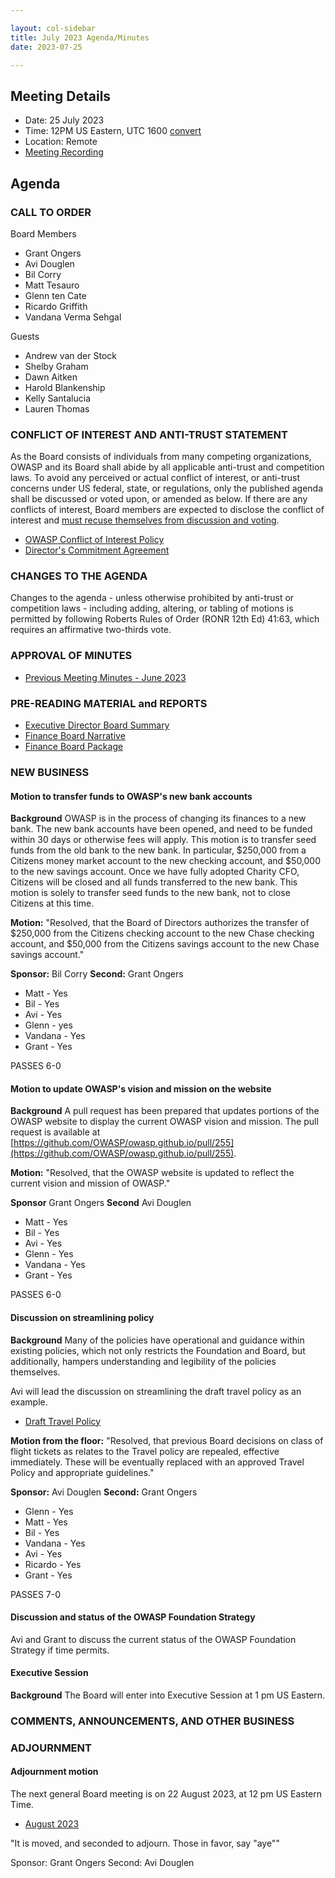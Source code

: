 ```yaml
---

layout: col-sidebar
title: July 2023 Agenda/Minutes
date: 2023-07-25

---
```


## Meeting Details

- Date: 25 July 2023
- Time: 12PM US Eastern, UTC 1600 [convert](https://www.timeanddate.com/worldclock/meetingdetails.html?year=2023&month=07&day=25&hour=16&min=0&sec=0&p1=398&p2=16&p3=110&p4=197&p5=217&p6=136&p7=179&p8=438)
- Location: Remote
- [Meeting Recording](https://drive.google.com/file/d/1ilqTQ08MbsnGHB7hA0xUt83iV9ZBkbEa/view?usp=sharing)

## Agenda

### CALL TO ORDER

Board Members
- Grant Ongers
- Avi Douglen
- Bil Corry
- Matt Tesauro
- Glenn ten Cate
- Ricardo Griffith
- Vandana Verma Sehgal

Guests
- Andrew van der Stock
- Shelby Graham
- Dawn Aitken
- Harold Blankenship
- Kelly Santalucia
- Lauren Thomas


### CONFLICT OF INTEREST AND ANTI-TRUST STATEMENT

As the Board consists of individuals from many competing organizations, OWASP and its Board shall abide by all applicable anti-trust and competition laws. To avoid any perceived or actual conflict of interest, or anti-trust concerns under US federal, state, or regulations, only the published agenda shall be discussed or voted upon, or amended as below. If there are any conflicts of interest, Board members are expected to disclose the conflict of interest and [must recuse themselves from discussion and voting](https://owasp.org/www-policy/legal/bylaws#section-702-disclosure-required).

- [OWASP Conflict of Interest Policy](https://owasp.org/www-policy/operational/conflict-of-interest)
- [Director's Commitment Agreement](https://owasp.org/www-policy/legal/directors-committment-agreement)

### CHANGES TO THE AGENDA

Changes to the agenda - unless otherwise prohibited by anti-trust or competition laws - including adding, altering, or tabling of motions is permitted by following Roberts Rules of Order (RONR 12th Ed) 41:63, which requires an affirmative two-thirds vote.

### APPROVAL OF MINUTES

- [Previous Meeting Minutes - June 2023](/www-board/meetings-historical/202306)

### PRE-READING MATERIAL and REPORTS

- [Executive Director Board Summary](https://docs.google.com/presentation/d/18QJcCCVzdZM6cuCjvOd7JUzZfFdX-C0bZ-4hJBc8uKk/edit#slide=id.g1f83155140a_0_29)
- [Finance Board Narrative](/www-board/attachments/202306-finance-narrative.docx)
- [Finance Board Package](/www-board/attachments/202306-finance-package.xlsx)

### NEW BUSINESS

#### Motion to transfer funds to OWASP's new bank accounts

**Background** OWASP is in the process of changing its finances to a new bank. The new bank accounts have been opened, and need to be funded within 30 days or otherwise fees will apply. This motion is to transfer seed funds from the old bank to the new bank. In particular, \$250,000 from a Citizens money market account to the new checking account, and \$50,000 to the new savings account. Once we have fully adopted Charity CFO, Citizens will be closed and all funds transferred to the new bank. This motion is solely to transfer seed funds to the new bank, not to close Citizens at this time.

**Motion:** "Resolved, that the Board of Directors authorizes the transfer of \$250,000 from the Citizens checking account to the new Chase checking account, and \$50,000 from the Citizens savings account to the new Chase savings account."

**Sponsor:** Bil Corry
**Second:** Grant Ongers

- Matt - Yes
- Bil - Yes
- Avi - Yes
- Glenn - yes
- Vandana - Yes
- Grant - Yes

PASSES 6-0

#### Motion to update OWASP's vision and mission on the website

**Background** A pull request has been prepared that updates portions of the OWASP website to display the current OWASP vision and mission. The pull request is available at [https://github.com/OWASP/owasp.github.io/pull/255](https://github.com/OWASP/owasp.github.io/pull/255).

**Motion:** "Resolved, that the OWASP website is updated to reflect the current vision and mission of OWASP."

**Sponsor** Grant Ongers
**Second** Avi Douglen

- Matt - Yes
- Bil - Yes
- Avi - Yes
- Glenn - Yes
- Vandana - Yes
- Grant - Yes

PASSES 6-0

#### Discussion on streamlining policy

**Background** Many of the policies have operational and guidance within existing policies, which not only restricts the Foundation and Board, but additionally, hampers understanding and legibility of the policies themselves. 

Avi will lead the discussion on streamlining the draft travel policy as an example.

- [Draft Travel Policy](https://docs.google.com/document/d/1wxxPngbBUGTG9DjWmWPONhLHkEeWxK6LiowgmOQoxU0/edit?usp=sharing)

**Motion from the floor:** "Resolved, that previous Board decisions on class of flight tickets as relates to the Travel policy are repealed, effective immediately. These will be eventually replaced with an approved Travel Policy and appropriate guidelines."

**Sponsor:** Avi Douglen
**Second:** Grant Ongers

- Glenn - Yes
- Matt - Yes
- Bil - Yes
- Vandana - Yes
- Avi - Yes
- Ricardo - Yes
- Grant - Yes

PASSES 7-0

#### Discussion and status of the OWASP Foundation Strategy

Avi and Grant to discuss the current status of the OWASP Foundation Strategy if time permits.

#### Executive Session

**Background** The Board will enter into Executive Session at 1 pm US Eastern.

### COMMENTS, ANNOUNCEMENTS, AND OTHER BUSINESS

### ADJOURNMENT

#### Adjournment motion

The next general Board meeting is on 22 August 2023, at 12 pm US Eastern Time.

- [August 2023](https://owasp.org/www-board/meetings/202308.html)

"It is moved, and seconded to adjourn. Those in favor, say "aye""

Sponsor: Grant Ongers
Second: Avi Douglen
